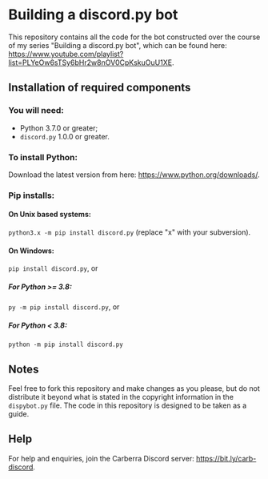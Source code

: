 # Building a discord.py bot

This repository contains all the code for the bot constructed over the course of my series "Building a discord.py bot", which can be found here: https://www.youtube.com/playlist?list=PLYeOw6sTSy6bHr2w8nOV0CpKskuOuU1XE.

## Installation of required components

### You will need:
- Python 3.7.0 or greater;
- `discord.py` 1.0.0 or greater.

### To install Python:
Download the latest version from here: https://www.python.org/downloads/.
  
### Pip installs:
#### On Unix based systems:
`python3.x -m pip install discord.py` (replace "x" with your subversion).
#### On Windows:
`pip install discord.py`, or
##### For Python >= 3.8:
`py -m pip install discord.py`, or
##### For Python < 3.8:
`python -m pip install discord.py`

## Notes

Feel free to fork this repository and make changes as you please, but do not distribute it beyond what is stated in the copyright information in the `dispybot.py` file. The code in this repository is designed to be taken as a guide.

## Help

For help and enquiries, join the Carberra Discord server: https://bit.ly/carb-discord.
